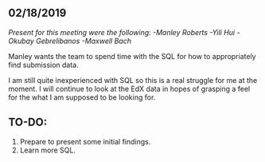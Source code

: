 ## 02/18/2019
_Present for this meeting were the following:_
_-Manley Roberts_
_-Yili Hui_
_-Okubay Gebrelibanos_
_-Maxwell Bach_

Manley wants the team to spend time with the SQL for how to appropriately find submission data.

I am still quite inexperienced with SQL so this is a real struggle for me at the moment. I will continue to look at the EdX data in hopes of grasping a feel for the what I am supposed to be looking for.

## TO-DO:

1. Prepare to present some initial findings.
2. Learn more SQL.
